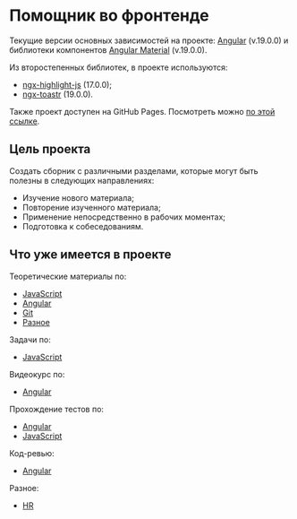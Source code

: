 # Помощник во фронтенде

Текущие версии основных зависимостей на проекте: [Angular](https://angular.io) (v.19.0.0) и библиотеки компонентов [Angular Material](https://material.angular.io) (v.19.0.0).

Из второстепенных библиотек, в проекте используются:

-   [ngx-highlight-js](https://www.npmjs.com/package/ngx-highlight-js) (17.0.0);
-   [ngx-toastr](https://www.npmjs.com/package/ngx-toastr) (19.0.0).

Также проект доступен на GitHub Pages. Посмотреть можно [по этой ссылке](https://yuri-simonov.github.io/Helper/).

## Цель проекта

Создать сборник с различными разделами, которые могут быть полезны в следующих направлениях:

-   Изучение нового материала;
-   Повторение изученного материала;
-   Применение непосредственно в рабочих моментах;
-   Подготовка к собеседованиям.

## Что уже имеется в проекте

Теоретические материалы по:

-   [JavaScript](https://yuri-simonov.github.io/Helper/theory/javascript)
-   [Angular](https://yuri-simonov.github.io/Helper/theory/angular)
-   [Git](https://yuri-simonov.github.io/Helper/git/theory/all)
-   [Разное](https://yuri-simonov.github.io/Helper/git/theory/others)

Задачи по:

-   [JavaScript](https://yuri-simonov.github.io/Helper/tasks/javascript)

Видеокурс по:

-   [Angular](https://www.youtube.com/playlist?list=PL2bJ6t_D6_KSSiM2Y8T32-5KgaNzzS4R6)

Прохождение тестов по:

-   [Angular](https://yuri-simonov.github.io/Helper/quizzes/angular)
-   [JavaScript](https://yuri-simonov.github.io/Helper/quizzes/javascript)

Код-ревью:

-   [Angular](https://yuri-simonov.github.io/Helper/code-review/angular)

Разное:

-   [HR](https://yuri-simonov.github.io/Helper/others/hr)
